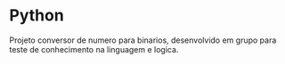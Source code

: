 # Python
 Projeto conversor de numero para binarios, desenvolvido em grupo para teste de conhecimento na linguagem e logica.
